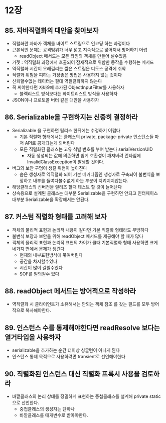 # 12장 

## 85. 자바직렬화의 대안을 찾아보자

- 직렬화란 자바가 객체를 바이트 스트림으로 인코딩 하는 과정이다
- 근본적인 문제는 공격범위가 너무 넓고 지속적으로 넓어져서 방어하기 어렵
  - readObject 메서드는 모든 타임의 객체를 만들어 낼수있음
- 가젯 : 역직렬화 과정에서 호출되어 잠재적으로 위함한 동작을 수행하는 메서드
- 역직렬화 시간이 오래걸리는 짧은 스트림은 디도스 공격에 취약
- 직렬화 위험을 피하는 가장좋은 방법은 사용하지 않는 것이다
- 신뢰할수없는 데이터는 절대 역질렬화하지 않는다
- 꼭 써야한다면 자바9에 추가된 ObjectInputFilter를 사용하자
  - 블랙리스트 방식보다는 화이트리스트 방식을 사용하자
- JSON이나 프로토콜 버터 같은 대안을 사용하자

## 86. Serializable을 구현하지는 신중히 결정하라

- Serializable 을 구현하면 릴리스 한뒤에는 수정하기 어렵다
  - 기본 직렬화 형태에서는 클래스의 private, package-private 인스턴스들 마저 API로 공개되는게 되버린다
  - 모든 직렬화된 클래스는 고유 식별 번호를 부여 받는다 serialVersionUID
    - 자동 생성되는 값에 의존하면 쉽게 호환성이 깨져버려 런타임에 InvalidClassException이 발생할 것이다.
- 버그와 보안 구멍이 생길 위험이 높아진다
  - 숨은 생성자로 역직렬화 되어 기본 메커니즘인 생성자로 구축되어 불변식을 보장하고 내부를 들여다볼수없게 하는 부분이 지켜지지않는다.
- 해당클래스의 신버전을 릴리즈 할때 테스트 할 것이 늘어난다
- 상속용으로 설계된 클래스는 대부분 Serializable을 구현하면 안되고 인터페이스 대부분 Serializable을 확장해서는 안된다.



## 87. 커스텀 직렬화 형태를 고려해 보자

- 객체의 물리적 표현과 논리적 내용이 같다면 기본 직렬화 형태라도 무방하다
- 불변식 보장과 보안을 위해 readObject 메서드를 제공해야 할 때가 많다
- 객체의 물리적 표현과 논리적 표현의 차이가 클때 기본직렬화 형태 사용하면 크게 네가지 면에서 문제가 생긴다
  - 현재의 내부표현방식에 묶여버린다
  - 공간을 차지할수있다
  - 시간이 많이 걸릴수있다
  - SOF를 일의킬수 있다



## 88. readObject 메서드는 방어적으로 작성하라

- 역직렬화 시 클라이언트가 소유해서는 안되는 객체 참조 를 갖는 필드를 모두 방어적으로 복사해야한다.



## 89. 인스턴스 수를 통제해야한다면 readResolve 보다는 열거타입을 사용하자

- serializable을 추가하는 순간 더이상 싱글턴이 아니게 된다
- 인스턴스 통제 목적으로 사용하려면 transient로 선언해야한다



## 90. 직렬화된 인스턴스 대신 직렬화 프록시 사용을 검토하라

- 바깥클래스의 논리 상태를 정밀하게 표현하는 중첩클래스를 설계해 private static으로 선언한다.
  - 중첩클래스의 생성자는 단하나
  - 바깥클래스를 매개변수로 받아야한다.

